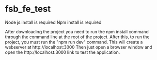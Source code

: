 # fsb_fe_test

Node js install is required
Npm install is required


After downloading the project you need to run the npm install command through the command line at the root of the project.
After this, to run the project, you must run the "npm run dev" command.
This will create a webserver at http://localhost:3000
Then just open a browser window and open the http://localhost:3000 link to test the application. 
